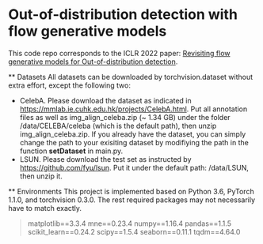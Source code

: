 # **Out-of-distribution detection with flow generative models**
This code repo corresponds to the ICLR 2022 paper: [Revisiting flow generative models for Out-of-distribution detection](https://openreview.net/forum?id=6y2KBh-0Fd9).

** Datasets
All datasets can be downloaded by torchvision.dataset without extra effort, except the following two:
+ CelebA. Please download the dataset as indicated in https://mmlab.ie.cuhk.edu.hk/projects/CelebA.html. Put all annotation files as well as img_align_celeba.zip (~ 1.34 GB) under the folder /data/CELEBA/celeba (which is the default path), then unzip img_align_celeba.zip. If you already have the dataset, you can simply change the path to your exisiting dataset by modifiying the path in the function **setDataset** in main.py.
+ LSUN. Please download the test set as instructed by https://github.com/fyu/lsun. Put it under the default path: /data/LSUN, then unzip it.

** Environments
This project is implemented based on Python 3.6, PyTorch 1.1.0, and torchvision 0.3.0.
The rest required packages may not necessarily have to match exactly.
> matplotlib==3.3.4
> mne==0.23.4
> numpy==1.16.4
> pandas==1.1.5
> scikit_learn==0.24.2
> scipy==1.5.4
> seaborn==0.11.1
> tqdm==4.64.0
